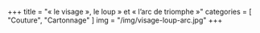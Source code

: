 +++
title = "« le visage », le loup » et « l’arc de triomphe »"
categories = [ "Couture", "Cartonnage" ]
img = "/img/visage-loup-arc.jpg"
+++
